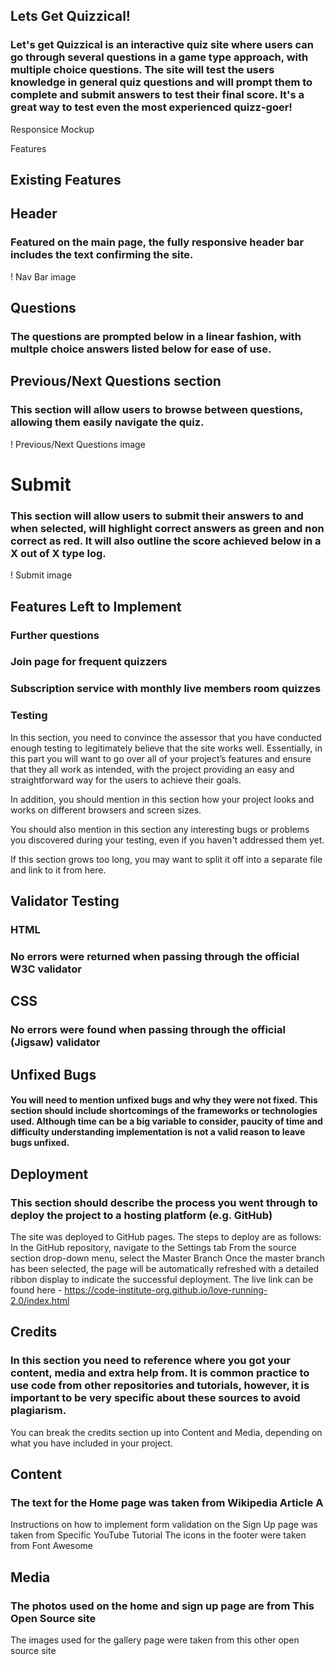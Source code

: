 ## Lets Get Quizzical!
### Let's get Quizzical is an interactive quiz site where users can go through several questions in a game type approach, with multiple choice questions. The site will test the users knowledge in general quiz questions and will prompt them to complete and submit answers to test their final score. It's a great way to test even the most experienced quizz-goer!

Responsice Mockup

Features

## Existing Features
## Header

### Featured on the main page, the fully responsive header bar includes the text confirming the site.

! Nav Bar image

## Questions

### The questions are prompted below in a linear fashion, with multple choice answers listed below for ease of use.

## Previous/Next Questions section

### This section will allow users to browse between questions, allowing them easily navigate the quiz.

! Previous/Next Questions image

# Submit

### This section will allow users to submit their answers to and when selected, will highlight correct answers as green and non correct as red. It will also outline the score achieved below in a X out of X type log.

! Submit image

## Features Left to Implement
### Further questions
### Join page for frequent quizzers
### Subscription service with monthly live members room quizzes


### Testing

In this section, you need to convince the assessor that you have conducted enough testing to legitimately believe that the site works well. Essentially, in this part you will want to go over all of your project’s features and ensure that they all work as intended, with the project providing an easy and straightforward way for the users to achieve their goals.

In addition, you should mention in this section how your project looks and works on different browsers and screen sizes.

You should also mention in this section any interesting bugs or problems you discovered during your testing, even if you haven't addressed them yet.

If this section grows too long, you may want to split it off into a separate file and link to it from here.

## Validator Testing
### HTML
### No errors were returned when passing through the official W3C validator

## CSS
### No errors were found when passing through the official (Jigsaw) validator

## Unfixed Bugs
#### You will need to mention unfixed bugs and why they were not fixed. This section should include shortcomings of the frameworks or technologies used. Although time can be a big variable to consider, paucity of time and difficulty understanding implementation is not a valid reason to leave bugs unfixed.

## Deployment
### This section should describe the process you went through to deploy the project to a hosting platform (e.g. GitHub)

The site was deployed to GitHub pages. The steps to deploy are as follows:
In the GitHub repository, navigate to the Settings tab
From the source section drop-down menu, select the Master Branch
Once the master branch has been selected, the page will be automatically refreshed with a detailed ribbon display to indicate the successful deployment.
The live link can be found here - https://code-institute-org.github.io/love-running-2.0/index.html

## Credits
### In this section you need to reference where you got your content, media and extra help from. It is common practice to use code from other repositories and tutorials, however, it is important to be very specific about these sources to avoid plagiarism.

You can break the credits section up into Content and Media, depending on what you have included in your project.

## Content
### The text for the Home page was taken from Wikipedia Article A
Instructions on how to implement form validation on the Sign Up page was taken from Specific YouTube Tutorial
The icons in the footer were taken from Font Awesome
## Media
### The photos used on the home and sign up page are from This Open Source site
The images used for the gallery page were taken from this other open source site


